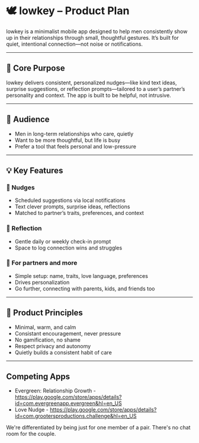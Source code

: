 # 🕊️ lowkey – Product Plan

lowkey is a minimalist mobile app designed to help men consistently show up in their relationships through small, thoughtful gestures. It’s built for quiet, intentional connection—not noise or notifications.

---

## 🌱 Core Purpose

lowkey delivers consistent, personalized nudges—like kind text ideas, surprise suggestions, or reflection prompts—tailored to a user’s partner’s personality and context. The app is built to be helpful, not intrusive.

---

## 👤 Audience

- Men in long-term relationships who care, quietly
- Want to be more thoughtful, but life is busy
- Prefer a tool that feels personal and low-pressure

---

## 💡 Key Features

### 🔔 Nudges
- Scheduled suggestions via local notifications
- Text clever prompts, surprise ideas, reflections
- Matched to partner’s traits, preferences, and context

### 📔 Reflection
- Gentle daily or weekly check-in prompt
- Space to log connection wins and struggles

### 🧩 For partners and more
- Simple setup: name, traits, love language, preferences
- Drives personalization
- Go further, connecting with parents, kids, and friends too

---

## 🧭 Product Principles

- Minimal, warm, and calm
- Consistant encouragement, never pressure
- No gamification, no shame
- Respect privacy and autonomy
- Quietly builds a consistent habit of care

---

## Competing Apps

- Evergreen: Relationship Growth - https://play.google.com/store/apps/details?id=com.evergreenapp.evergreen&hl=en_US
- Love Nudge - https://play.google.com/store/apps/details?id=com.grootersproductions.challenge&hl=en_US

We're differentiated by being just for one member of a pair. There's no chat room for the couple.